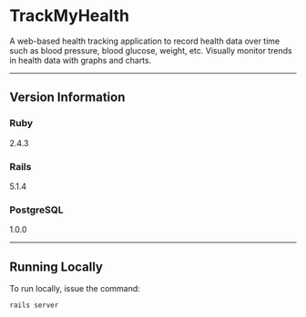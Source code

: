 # TrackMyHealth

A web-based health tracking application to record health data over time such as blood pressure, blood glucose, weight, etc. Visually monitor trends in health data with graphs and charts.

---

## Version Information

### Ruby
2.4.3

### Rails
5.1.4

### PostgreSQL
1.0.0

---

## Running Locally
To run locally, issue the command:

`rails server`